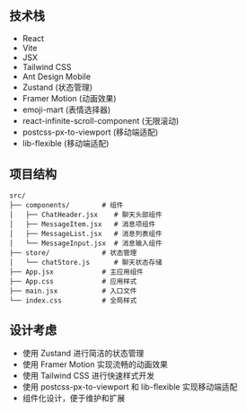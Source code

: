 ## 技术栈

- React
- Vite
- JSX
- Tailwind CSS
- Ant Design Mobile
- Zustand (状态管理)
- Framer Motion (动画效果)
- emoji-mart (表情选择器)
- react-infinite-scroll-component (无限滚动)
- postcss-px-to-viewport (移动端适配)
- lib-flexible (移动端适配)

## 项目结构

```
src/
├── components/        # 组件
│   ├── ChatHeader.jsx    # 聊天头部组件
│   ├── MessageItem.jsx   # 消息项组件
│   ├── MessageList.jsx   # 消息列表组件
│   └── MessageInput.jsx  # 消息输入组件
├── store/             # 状态管理
│   └── chatStore.js      # 聊天状态存储
├── App.jsx            # 主应用组件
├── App.css            # 应用样式
├── main.jsx           # 入口文件
└── index.css          # 全局样式
```

## 设计考虑

- 使用 Zustand 进行简洁的状态管理
- 使用 Framer Motion 实现流畅的动画效果
- 使用 Tailwind CSS 进行快速样式开发
- 使用 postcss-px-to-viewport 和 lib-flexible 实现移动端适配
- 组件化设计，便于维护和扩展

